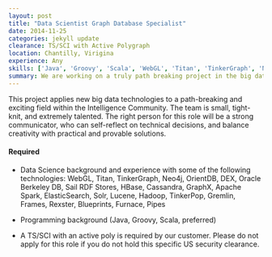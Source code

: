 ```yaml
---
layout: post
title: "Data Scientist Graph Database Specialist"
date: 2014-11-25
categories: jekyll update
clearance: TS/SCI with Active Polygraph
location: Chantilly, Virigina
experience: Any
skills: ['Java', 'Groovy', 'Scala', 'WebGL', 'Titan', 'TinkerGraph', 'Neo4J', 'OrientDB', 'DEX', 'Oracle Berkely DB', 'Sail DRF Stores', 'HBase', 'Cassandara', 'GraphX', 'Apahce Spark', 'Elastic Search', 'Solr', 'Lucene', 'Hadoop', 'TinkerPop', 'Gremlin', 'Frames', 'Rexster', 'Blueprints', 'Furnace', 'Pipes']
summary: We are working on a truly path breaking project in the big data arena, and we are looking for a strong data scientist to join our small team of bright and committed engineers! The ideal candidate will have experience with graph databases, graph servers, graph traversal, and high performance distributed computing (HPDC) environments.
---
```


This project applies new big data technologies to a path-breaking and exciting field within the Intelligence Community. The team is small, tight-knit, and extremely talented. The right person for this role will be a strong communicator, who can self-reflect on technical decisions, and balance creativity with practical and provable solutions.

#### Required

* Data Science background and experience with some of the following technologies: WebGL, Titan, TinkerGraph, Neo4j, OrientDB, DEX, Oracle Berkeley DB, Sail RDF Stores, HBase, Cassandra, GraphX, Apache Spark, ElasticSearch, Solr, Lucene, Hadoop, TinkerPop, Gremlin, Frames, Rexster, Blueprints, Furnace, Pipes

* Programming background (Java, Groovy, Scala, preferred)

* A TS/SCI with an active poly is required by our customer. Please do not apply for this role if you do not hold this specific US security clearance.